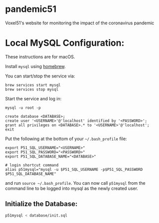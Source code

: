 # pandemic51
Voxel51's website for monitoring the impact of the coronavirus pandemic


# Local MySQL Configuration:

These instructions are for macOS.


Install `mysql` using [homebrew](https://brew.sh/).

You can start/stop the service via:

```
brew services start mysql
brew services stop mysql
```

Start the service and log in:

```
mysql -u root -p
```

```
create database <DATABASE>;
create user '<USERNAME>'@'localhost' identified by '<PASSWORD>';
grant all privileges on <DATABASE>.* to '<USERNAME>'@'localhost';
exit
```
Put the following at the bottom of your `~/.bash_profile` file:

```
export P51_SQL_USERNAME="<USERNAME>"
export P51_SQL_PASSWORD="<PASSWORD>"
export P51_SQL_DATABASE_NAME="<DATABASE>"

# login shortcut command
alias p51mysql="mysql -u $P51_SQL_USERNAME -p$P51_SQL_PASSWORD $P51_SQL_DATABASE_NAME"
```

and run `source ~/.bash_profile`. You can now call `p51mysql` from the command
line to be logged into mysql as the newly created user.

## Initialize the Database:
```bash
p51mysql < database/init.sql
```
